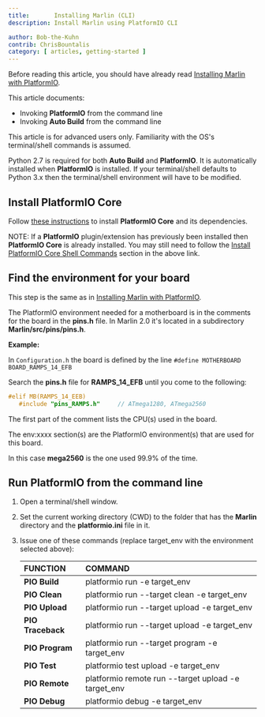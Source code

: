 ```yaml
---
title:       Installing Marlin (CLI)
description: Install Marlin using PlatformIO CLI

author: Bob-the-Kuhn
contrib: ChrisBountalis
category: [ articles, getting-started ]
---
```


Before reading this article, you should have already read [Installing Marlin with PlatformIO](install_platformio.html).

This article documents:
  * Invoking **PlatformIO** from the command line
  * Invoking **Auto Build** from the command line

This article is for advanced users only.  Familiarity with the OS's terminal/shell commands is assumed.

Python 2.7 is required for both **Auto Build** and **PlatformIO**.  It is automatically installed when **PlatformIO** is installed.  If your terminal/shell defaults to Python 3.x then the terminal/shell environment will have to be modified.

## Install PlatformIO Core

Follow [these instructions](//docs.platformio.org/en/latest/installation.html) to install **PlatformIO Core** and its dependencies.

NOTE: If a **PlatformIO** plugin/extension has previously been installed then **PlatformIO Core** is already installed.  You may still need to follow the [Install PlatformIO Core Shell Commands](//docs.platformio.org/en/latest/core/installation/shell-commands.html) section in the above link.

## Find the environment for your board

This step is the same as in [Installing Marlin with PlatformIO](install_platformio.html).

The PlatformIO environment needed for a motherboard is in the comments for the board in the **pins.h** file. In Marlin 2.0 it's located in a subdirectory **Marlin/src/pins/pins.h**.

**Example:**

  In `Configuration.h` the board is defined by the line `#define MOTHERBOARD BOARD_RAMPS_14_EFB`

  Search the **pins.h** file for **RAMPS_14_EFB** until you come to the following:

  ```cpp
  #elif MB(RAMPS_14_EEB)
     #include "pins_RAMPS.h"     // ATmega1280, ATmega2560                     env:mega1280 env:mega2560
  ```

  The first part of the comment lists the CPU(s) used in the board.

  The env:xxxx section(s) are the PlatformIO environment(s) that are used for this board.

  In this case **mega2560** is the one used 99.9% of the time.

## Run PlatformIO from the command line

1. Open a terminal/shell window.

2. Set the current working directory (CWD) to the folder that has the **Marlin** directory and the **platformio.ini** file in it.

3. Issue one of these commands (replace target_env with the environment selected above):

    | **FUNCTION**     | **COMMAND**                                             |
    |:-----------------|:--------------------------------------------------------|
    | **PIO Build**|	   	platformio run -e  target_env
    | **PIO Clean**|	   	platformio run -\-target clean -e  target_env
    | **PIO Upload**|		  platformio run -\-target upload -e  target_env
    | **PIO Traceback**|	platformio run -\-target upload -e  target_env
    | **PIO Program**|		platformio run -\-target program -e  target_env
    | **PIO Test**|			  platformio test upload -e  target_env
    | **PIO Remote**|		  platformio remote run -\-target upload -e  target_env
    | **PIO Debug**|		  platformio debug -e  target_env
